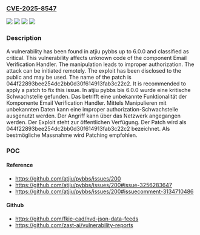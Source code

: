 ### [CVE-2025-8547](https://cve.mitre.org/cgi-bin/cvename.cgi?name=CVE-2025-8547)
![](https://img.shields.io/static/v1?label=Product&message=pybbs&color=blue)
![](https://img.shields.io/static/v1?label=Version&message=6.0%20&color=brightgreen)
![](https://img.shields.io/static/v1?label=Vulnerability&message=Improper%20Authorization&color=brightgreen)
![](https://img.shields.io/static/v1?label=Vulnerability&message=Incorrect%20Privilege%20Assignment&color=brightgreen)

### Description

A vulnerability has been found in atjiu pybbs up to 6.0.0 and classified as critical. This vulnerability affects unknown code of the component Email Verification Handler. The manipulation leads to improper authorization. The attack can be initiated remotely. The exploit has been disclosed to the public and may be used. The name of the patch is 044f22893bee254dc2bb0d30f614913fab3c22c2. It is recommended to apply a patch to fix this issue.
In atjiu pybbs bis 6.0.0 wurde eine kritische Schwachstelle gefunden. Das betrifft eine unbekannte Funktionalität der Komponente Email Verification Handler. Mittels Manipulieren mit unbekannten Daten kann eine improper authorization-Schwachstelle ausgenutzt werden. Der Angriff kann über das Netzwerk angegangen werden. Der Exploit steht zur öffentlichen Verfügung. Der Patch wird als 044f22893bee254dc2bb0d30f614913fab3c22c2 bezeichnet. Als bestmögliche Massnahme wird Patching empfohlen.

### POC

#### Reference
- https://github.com/atjiu/pybbs/issues/200
- https://github.com/atjiu/pybbs/issues/200#issue-3256283647
- https://github.com/atjiu/pybbs/issues/200#issuecomment-3134710486

#### Github
- https://github.com/fkie-cad/nvd-json-data-feeds
- https://github.com/zast-ai/vulnerability-reports

